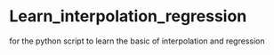 # Learn_interpolation_regression
for the python script to learn the basic of interpolation and regression
